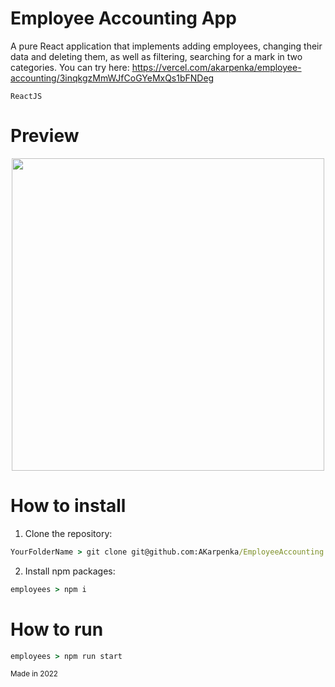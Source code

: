 # Employee Accounting App
A pure React application that implements adding employees, changing their data and deleting them, as well as filtering, searching for a mark in two categories.
You can try here: https://vercel.com/akarpenka/employee-accounting/3inqkgzMmWJfCoGYeMxQs1bFNDeg

`ReactJS`

# Preview 
<p align="center">
  <img src="client/public/ToDoApp.gif" width="500"/>
</p>

# How to install 
1. Clone the repository:
```cmd
YourFolderName > git clone git@github.com:AKarpenka/EmployeeAccounting.git
```

2. Install npm packages:
```cmd
employees > npm i
```

# How to run 
```cmd
employees > npm run start
```

<sub>Made in 2022</sub>
